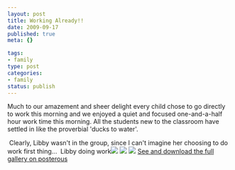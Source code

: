 ```yaml
--- 
layout: post
title: Working Already!!
date: 2009-09-17
published: true
meta: {}

tags: 
- family
type: post
categories: 
- family
status: publish
---
```

Much to our amazement and sheer delight every child chose to go directly to work this morning and we enjoyed a quiet and focused one-and-a-half hour work time this morning. All the students new to the classroom have settled in like the proverbial 'ducks to water'. 

 Clearly, Libby wasn't in the group, since I can't imagine her choosing to do work first thing...  Libby doing work![](http://media.eick.us/2011/05/pastedGraphic.tiff_.converted1.jpg) ![](http://media.eick.us/2011/05/0pastedGraphic.tiff_.converted1.jpg) ![](http://media.eick.us/2011/05/1pastedGraphic.tiff_.converted1.jpg) [See and download the full gallery on posterous](http://posterous.andyeick.com/working-already)<!--    [Posted via email](http://posterous.com)   from [Andrew Eick's posterous](http://posterous.andyeick.com/working-already)      -->

